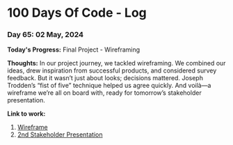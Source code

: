 # 100 Days Of Code - Log

### Day 65: 02 May, 2024

**Today's Progress:** Final Project - Wireframing

**Thoughts:** In our project journey, we tackled wireframing. We combined our ideas, drew inspiration from successful products, and considered survey feedback. But it wasn’t just about looks; decisions mattered. Joseph Trodden’s “fist of five” technique helped us agree quickly. And voilà—a wireframe we’re all on board with, ready for tomorrow’s stakeholder presentation.

**Link to work:**

1. [Wireframe](https://www.figma.com/file/IrYnYRJCQVohpOVQZc6lUI/Mirai-Wireframe?type=design&node-id=0-1&mode=design&t=sDuhUQuTotLibfSq-0)
2. [2nd Stakeholder Presentation](https://www.canva.com/design/DAGD_3mzf_U/VksqtTUQJlGZn-HPKyA49Q/edit)
